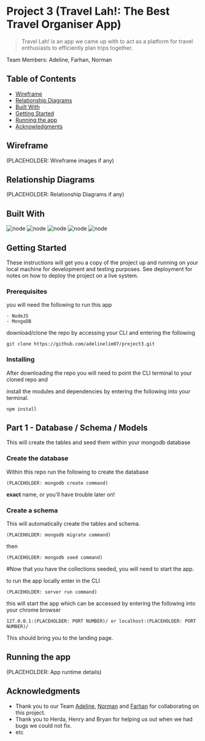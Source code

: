 # Project 3 (Travel Lah!: The Best Travel Organiser App)

> Travel Lah! is an app we came up with to act as a platform for travel enthusiasts to efficiently plan trips together.

Team Members: Adeline, Farhan, Norman

## Table of Contents

- [Wireframe](#wireframe)
- [Relationship Diagrams](#relationship-diagrams)
- [Built With](#built-with)
- [Getting Started](#getting-started)
- [Running the app](#running-the-app)
- [Acknowledgments](#acknowledgments)

## Wireframe

(PLACEHOLDER: Wireframe images if any)

<!--- ![Wireframe](https://github.com/adelinelim07/project3/blob/master/Wireframe-and-ERD/wireframe.png) -->

## Relationship Diagrams

(PLACEHOLDER: Relationship Diagrams if any)

<!--- ![ERD](https://github.com/adelinelim07/project3/blob/master/Wireframe-and-ERD/ERD.png) -->

## Built With

![node](https://img.shields.io/npm/v/npm)
![node](https://img.shields.io/node/v/passport?label=node.passport)
![node](https://img.shields.io/node/v/mongoose?label=mongoose)
![node](https://img.shields.io/node/v/bcrypt?label=bcrypt)
![node](https://img.shields.io/node/v/react?label=reactjs)

<!-- (PLACEHOLDER: [shields/badges](https://shields.io/) or any dependencies, and then technologies used.) -->

<!---
* [ReactJS](http://rubyonrails.org/) - The front-end used
* [mongoDB](https://www.mongodb.com/) - Database system used
* [NodeJS](https://nodejs.org/en/) - The back-end used
* [bootstrap](https://getbootstrap.com) -
...
-->

## Getting Started

These instructions will get you a copy of the project up and running on your local machine for development and testing purposes. See deployment for notes on how to deploy the project on a live system.

### Prerequisites

you will need the following to run this app

```
- NodeJS
- MongoDB
```

download/clone the repo by accessing your CLI and entering the following

```
git clone https://github.com/adelinelim07/project3.git
```

### Installing

After downloading the repo you will need to point the CLI terminal to your cloned repo and

install the modules and dependencies by entering the following into your terminal.

```
npm install
```

## Part 1 - Database / Schema / Models

This will create the tables and seed them within your mongodb database

### Create the database

Within this repo run the following to create the database

```
(PLACEHOLDER: mongodb create command)
```

**exact**
name, or you'll have trouble later on!

### Create a schema

This will automatically create the tables and schema.

```
(PLACEHOLDER: mongodb migrate command)
```

then

```
(PLACEHOLDER: mongodb seed command)
```

#Now that you have the collections seeded, you will need to start the app.

to run the app locally enter in the CLI

```
(PLACEHOLDER: server run command)
```

this will start the app which can be accessed by entering the following into your chrome browser

```
127.0.0.1:(PLACEHOLDER: PORT NUMBER)/ or localhost:(PLACEHOLDER: PORT NUMBER)/
```

This should bring you to the landing page.

## Running the app

(PLACEHOLDER: App runtime details)

## Acknowledgments

- Thank you to our Team [Adeline](https://github.com/adelinelim07), [Norman](https://github.com/norman87) and [Farhan](https://github.com/Hantasmagoria) for collaborating on this project.
- Thank you to Herda, Henry and Bryan for helping us out when we had bugs we could not fix.
- etc
